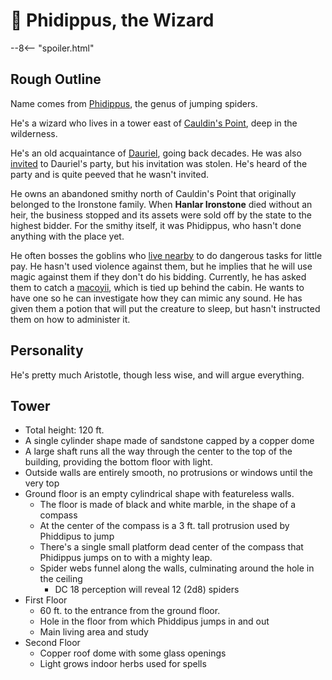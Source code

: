 # 🔐 Phidippus, the Wizard

--8<-- "spoiler.html"

## Rough Outline

Name comes from [Phidippus](https://en.wikipedia.org/wiki/Phidippus), the genus of jumping spiders.

He's a wizard who lives in a tower east of [Cauldin's Point](../places/cauldins-point.md), deep in the wilderness.

He's an old acquaintance of [Dauriel](dauriel-aldarion.md), going back decades. He was also [invited](../handouts/dauriels-invitation.md) to Dauriel's party, but his invitation was stolen. He's heard of the party and is quite peeved that he wasn't invited.

He owns an abandoned smithy north of Cauldin's Point that originally belonged to the Ironstone family. When **Hanlar Ironstone** died without an heir, the business stopped and its assets were sold off by the state to the highest bidder. For the smithy itself, it was Phidippus, who hasn't done anything with the place yet.

He often bosses the goblins who [live nearby](../places/au-original-hq.md) to do dangerous tasks for little pay. He hasn't used violence against them, but he implies that he will use magic against them if they don't do his bidding. Currently, he has asked them to catch a  [macoyii](../../../creatures/macoyii.md), which is tied up behind the cabin. He wants to have one so he can investigate how they can mimic any sound. He has given them a potion that will put the creature to sleep, but hasn't instructed them on how to administer it.

## Personality

He's pretty much Aristotle, though less wise, and will argue everything.

## Tower

* Total height: 120 ft.
* A single cylinder shape made of sandstone capped by a copper dome
* A large shaft runs all the way through the center to the top of the building, providing the bottom floor with light.
* Outside walls are entirely smooth, no protrusions or windows until the very top
* Ground floor is an empty cylindrical shape with featureless walls.
  * The floor is made of black and white marble, in the shape of a compass
  * At the center of the compass is a 3 ft. tall protrusion used by Phiddipus to jump
  * There's a single small platform dead center of the compass that Phidippus jumps on to with a mighty leap.
  * Spider webs funnel along the walls, culminating around the hole in the ceiling
    * DC 18 perception will reveal 12 (2d8) spiders
* First Floor
  * 60 ft. to the entrance from the ground floor.
  * Hole in the floor from which Phiddipus jumps in and out
  * Main living area and study
* Second Floor
  * Copper roof dome with some glass openings
  * Light grows indoor herbs used for spells
